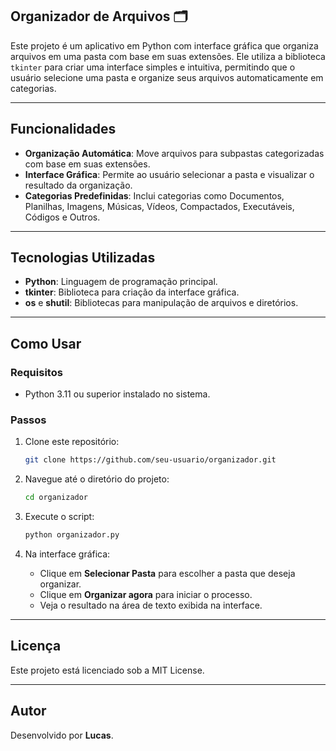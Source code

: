 ## Organizador de Arquivos 🗂️

Este projeto é um aplicativo em Python com interface gráfica que organiza arquivos em uma pasta com base em suas extensões. Ele utiliza a biblioteca `tkinter` para criar uma interface simples e intuitiva, permitindo que o usuário selecione uma pasta e organize seus arquivos automaticamente em categorias.

---

## Funcionalidades

- **Organização Automática**: Move arquivos para subpastas categorizadas com base em suas extensões.
- **Interface Gráfica**: Permite ao usuário selecionar a pasta e visualizar o resultado da organização.
- **Categorias Predefinidas**: Inclui categorias como Documentos, Planilhas, Imagens, Músicas, Vídeos, Compactados, Executáveis, Códigos e Outros.

---

## Tecnologias Utilizadas

- **Python**: Linguagem de programação principal.
- **tkinter**: Biblioteca para criação da interface gráfica.
- **os** e **shutil**: Bibliotecas para manipulação de arquivos e diretórios.

---

## Como Usar

### Requisitos
- Python 3.11 ou superior instalado no sistema.

### Passos
1. Clone este repositório:
   ```bash
   git clone https://github.com/seu-usuario/organizador.git
   ```
2. Navegue até o diretório do projeto:
   ```bash
   cd organizador
   ```
3. Execute o script:
   ```bash
   python organizador.py
   ```

4. Na interface gráfica:
   - Clique em **Selecionar Pasta** para escolher a pasta que deseja organizar.
   - Clique em **Organizar agora** para iniciar o processo.
   - Veja o resultado na área de texto exibida na interface.

---

## Licença

Este projeto está licenciado sob a MIT License.

---

## Autor

Desenvolvido por **Lucas**.
